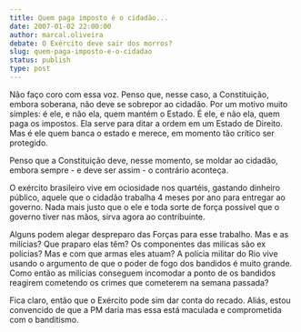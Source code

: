 ```yaml
---
title: Quem paga imposto é o cidadão...
date: 2007-01-02 22:00:00
author: marcal.oliveira
debate: O Exército deve sair dos morros?
slug: quem-paga-imposto-e-o-cidadao
status: publish 
type: post
---
```


Não faço coro com essa voz. Penso que, nesse caso, a Constituição, embora soberana, não deve se sobrepor ao cidadão. Por um motivo muito simples: é ele, e não ela, quem mantém o Estado. É ele, e não ela, quem paga os impostos. Ela serve para ditar a ordem em um Estado de Direito. Mas é ele quem banca o estado e merece, em momento tão crítico ser protegido.  

Penso que a Constituição deve, nesse momento, se moldar ao cidadão, embora sempre - e deve ser assim - o contrário aconteça.  

O exército brasileiro vive em ociosidade nos quartéis, gastando dinheiro público, aquele que o cidadão trabalha 4 meses por ano para entregar ao governo. Nada mais justo que o ele e toda sorte de força possível que o governo tiver nas mãos, sirva agora ao contribuinte.  

Alguns podem alegar despreparo das Forças para esse trabalho. Mas e as milícias? Que praparo elas têm? Os componentes das milícas são ex policias? Mas e com que armas eles atuam? A polícia militar do Rio vive usando o argumento de que o poder de fogo dos bandidos é muito grande. Como então as milícias conseguem incomodar a ponto de os bandidos reagirem cometendo os crimes que cometerem na semana passada?  

Fica claro, então que o Exército pode sim dar conta do recado. Aliás, estou convencido de que a PM daria mas essa está maculada e comprometida com o banditismo.

